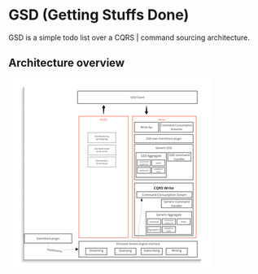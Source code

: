 
# GSD (Getting Stuffs Done)

GSD  is a simple todo list over a CQRS | command sourcing architecture.

## Architecture overview

<p align="letf">
  <img src="./doc/packageRelationship.png" alt="Size Limit example">
</p>
